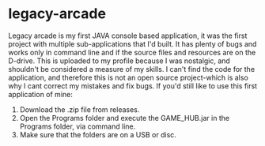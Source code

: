# legacy-arcade
Legacy arcade is my first JAVA console based application, it was the first project with multiple sub-applications that I'd built.
It has plenty of bugs and works only in command line and if the source files and resources are on the D-drive.
This is uploaded to my profile because I was nostalgic, and shouldn't be considered a measure of my skills.
I can't find the code for the application, and therefore this is not an open source project-which is also why I cant correct my mistakes and fix bugs.
If you'd still like to use this first application of mine:
1) Download the .zip file from releases.
2) Open the Programs folder and execute the GAME_HUB.jar in the  Programs folder, via command line.
3) Make sure that the folders are on a USB or disc.
